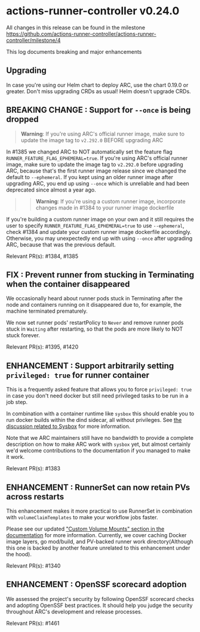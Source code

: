 # actions-runner-controller v0.24.0

All changes in this release can be found in the milestone https://github.com/actions-runner-controller/actions-runner-controller/milestone/4

This log documents breaking and major enhancements

## Upgrading

In case you're using our Helm chart to deploy ARC, use the chart 0.19.0 or greater. Don't miss upgrading CRDs as usual! Helm doesn't upgrade CRDs.

## BREAKING CHANGE : Support for `--once` is being dropped

> **Warning**: If you're using ARC's official runner image, make sure to update the image tag to `v2.292.0` BEFORE upgrading ARC

In #1385 we changed ARC to NOT automatically set the feature flag `RUNNER_FEATURE_FLAG_EPHEMERAL=true`. If you're using ARC's official runner image, make sure to update the image tag to `v2.292.0` before upgrading ARC, because that's the first runner image release since we changed the default to `--ephemeral`. If you kept using an older runner image after upgrading ARC, you end up using `--once` which is unreliable and had been deprecated since almost a year ago.

>> **Warning**: If you're using a custom runner image, incorporate changes made in #1384 to your runner image dockerfile

If you're building a custom runner image on your own and it still requires the user to specify `RUNNER_FEATURE_FLAG_EPHEMERAL=true` to use `--ephemeral`, check #1384 and update your custom runner image dockerfile accordingly. Otherwise, you may unexpectedly end up with using `--once` after upgrading ARC, because that was the previous default.

Relevant PR(s): #1384, #1385

## FIX : Prevent runner from stucking in Terminating when the container disappeared

We occasionally heard about runner pods stuck in Terminating after the node and containers running on it disappeared due to, for example, the machine terminated prematurely.

We now set runner pods' restartPolicy to `Never` and remove runner pods stuck in `Waiting` after restarting, so that the pods are more likely to NOT stuck forever.

Relevant PR(s): #1395, #1420

## ENHANCEMENT : Support arbitrarily setting `privileged: true` for runner container

This is a frequently asked feature that allows you to force `privileged: true` in case you don't need docker but still need privileged tasks to be run in a job step.

In combination with a container runtime like `sysbox` this should enable you to run docker builds within the dind sidecar, all without privileges. See [the discussion related to Sysbox](https://github.com/actions-runner-controller/actions-runner-controller/discussions/977) for more information.

Note that we ARC maintainers still have no bandwidth to provide a complete description on how to make ARC work with `sysbox` yet, but almost certainly we'd welcome contributions to the documentation if you managed to make it work.

Relevant PR(s): #1383

## ENHANCEMENT : RunnerSet can now retain PVs across restarts

This enhancement makes it more practical to use RunnerSet in combination with `volumeClaimTemplates` to make your workflow jobs faster.

Please see our updated ["Custom Volume Mounts" section in the documentation](https://github.com/actions-runner-controller/actions-runner-controller#custom-volume-mounts) for more information. Currently, we cover caching Docker image layers, go mod/build, and PV-backed runner work directory(Although this one is backed by another feature unrelated to this enhancement under the hood).

Relevant PR(s): #1340

## ENHANCEMENT : OpenSSF scorecard adoption

We assessed the project's security by following OpenSSF scorecard checks and adopting OpenSSF best practices.
It should help you judge the security throughout ARC's development and release processes.

Relevant PR(s): #1461
